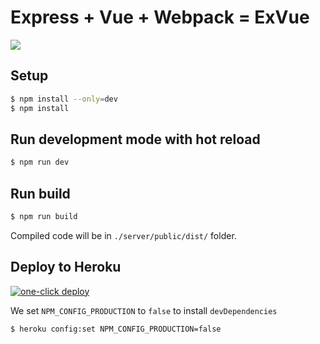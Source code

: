 # Express + Vue + Webpack = ExVue

![](/client/src/assets/logo.png)

## Setup

```bash
$ npm install --only=dev
$ npm install
```

## Run development mode with hot reload

```bash
$ npm run dev
```

## Run build

```bash
$ npm run build
```

Compiled code will be in `./server/public/dist/` folder.

## Deploy to Heroku

[![one-click deploy](https://www.herokucdn.com/deploy/button.svg)](https://dashboard.heroku.com/new?template=https%3A%2F%2Fgithub.com%2Ftoanalien%2Fexvue)

We set `NPM_CONFIG_PRODUCTION` to `false` to install `devDependencies`

```bash
$ heroku config:set NPM_CONFIG_PRODUCTION=false
```
